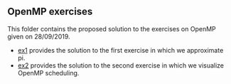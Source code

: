 ## OpenMP exercises
This folder contains the proposed solution to the exercises on OpenMP given on 28/09/2019.

* [ex1](ex1) provides the solution to the first exercise in which we approximate pi.
* [ex2](ex2) provides the solution to the second exercise in which we visualize OpenMP scheduling.
